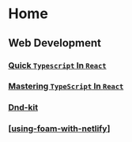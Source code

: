 # Home

## Web Development

### [Quick `Typescript` In `React`](dev/booklet-ts-in-react.md)

### [Mastering `TypeScript` In `React`](dev/mastering-ts-react.md)

### [Dnd-kit](dev/dnd-kit.md)

### [[using-foam-with-netlify]]


[//begin]: # "Autogenerated link references for markdown compatibility"
[using-foam-with-netlify]: dev/using-foam-with-netlify.md "Using Foam with GitHub and netlify"
[//end]: # "Autogenerated link references"
